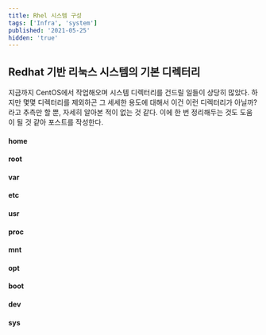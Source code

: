 ```yaml
---
title: Rhel 시스템 구성
tags: ['Infra', 'system']
published: '2021-05-25'
hidden: 'true'
---
```


## Redhat 기반 리눅스 시스템의 기본 디렉터리
지금까지 CentOS에서 작업해오며 시스템 디렉터리를 건드릴 일들이 상당히 많았다. 하지만 몇몇 디렉터리를 제외하곤 그 세세한 용도에 대해서 이건 이런 디렉터리가 아닐까? 라고 추측만 할 뿐, 자세히 알아본 적이 없는 것 같다. 이에 한 번 정리해두는 것도 도움이 될 것 같아 포스트를 작성한다.

#### home
#### root
#### var
#### etc
#### usr
#### proc
#### mnt
#### opt
#### boot
#### dev
#### sys
